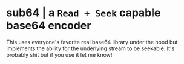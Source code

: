 # sub64 | a `Read + Seek` capable base64 encoder

This uses everyone's favorite real base64 library under the hood but implements
the ability for the underlying stream to be seekable. It's probably shit but if
you use it let me know!
